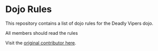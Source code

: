 Dojo Rules
==========

This repository contains a list of dojo rules for the Deadly Vipers dojo.

All members should read the rules

Visit the [original contributor here](deadlyvipers/dojo_rules).

